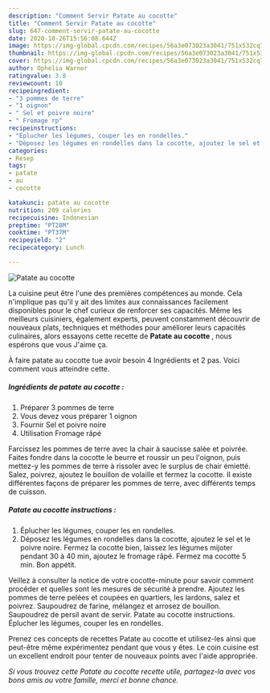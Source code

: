 ```yaml
---
description: "Comment Servir Patate au cocotte"
title: "Comment Servir Patate au cocotte"
slug: 647-comment-servir-patate-au-cocotte
date: 2020-10-26T15:56:08.644Z
image: https://img-global.cpcdn.com/recipes/56a3e073023a3041/751x532cq70/patate-au-cocotte-photo-principale-de-la-recette.jpg
thumbnail: https://img-global.cpcdn.com/recipes/56a3e073023a3041/751x532cq70/patate-au-cocotte-photo-principale-de-la-recette.jpg
cover: https://img-global.cpcdn.com/recipes/56a3e073023a3041/751x532cq70/patate-au-cocotte-photo-principale-de-la-recette.jpg
author: Ophelia Warner
ratingvalue: 3.8
reviewcount: 10
recipeingredient:
- "3 pommes de terre"
- "1 oignon"
- " Sel et poivre noire"
- " Fromage rp"
recipeinstructions:
- "Éplucher les légumes, couper les en rondelles."
- "Déposez les légumes en rondelles dans la cocotte, ajoutez le sel et le poivre noire. Fermez la cocotte bien, laissez les légumes mijoter pendant 30 à 40 min, ajoutez le fromage râpé. Fermez ma cocotte 5 min. Bon appétit."
categories:
- Resep
tags:
- patate
- au
- cocotte

katakunci: patate au cocotte 
nutrition: 209 calories
recipecuisine: Indonesian
preptime: "PT28M"
cooktime: "PT37M"
recipeyield: "2"
recipecategory: Lunch

---
```



![Patate au cocotte](https://img-global.cpcdn.com/recipes/56a3e073023a3041/751x532cq70/patate-au-cocotte-photo-principale-de-la-recette.jpg)

La cuisine peut être l'une des premières compétences au monde. Cela n'implique pas qu'il y ait des limites aux connaissances facilement disponibles pour le chef curieux de renforcer ses capacités. Même les meilleurs cuisiniers, également experts, peuvent constamment découvrir de nouveaux plats, techniques et méthodes pour améliorer leurs capacités culinaires, alors essayons cette recette de <strong> Patate au cocotte </strong>, nous espérons que vous J'aime ça.

<!--inarticleads1-->

À faire patate au cocotte tue avoir besoin 4 Ingrédients et 2 pas. Voici comment vous atteindre cette.

##### Ingrédients de patate au cocotte :

1. Préparer 3 pommes de terre
1. Vous devez vous préparer 1 oignon
1. Fournir  Sel et poivre noire
1. Utilisation  Fromage râpé


Farcissez les pommes de terre avec la chair à saucisse salée et poivrée. Faites fondre dans la cocotte le beurre et roussir un peu l&#39;oignon, puis mettez-y les pommes de terre à rissoler avec le surplus de chair émietté. Salez, poivrez, ajoutez le bouillon de volaille et fermez la cocotte. Il existe différentes façons de préparer les pommes de terre, avec différents temps de cuisson. 

<!--inarticleads2-->

##### Patate au cocotte instructions :

1. Éplucher les légumes, couper les en rondelles.
1. Déposez les légumes en rondelles dans la cocotte, ajoutez le sel et le poivre noire. Fermez la cocotte bien, laissez les légumes mijoter pendant 30 à 40 min, ajoutez le fromage râpé. Fermez ma cocotte 5 min. Bon appétit.


Veillez à consulter la notice de votre cocotte-minute pour savoir comment procéder et quelles sont les mesures de sécurité à prendre. Ajoutez les pommes de terre pelées et coupées en quartiers, les lardons, salez et poivrez. Saupoudrez de farine, mélangez et arrosez de bouillon. Saupoudrez de persil avant de servir. Patate au cocotte instructions. Éplucher les légumes, couper les en rondelles. 

<!--inarticleads1-->

<p>
Prenez ces concepts de recettes Patate au cocotte et utilisez-les ainsi que peut-être même expérimentez pendant que vous y êtes. Le coin cuisine est un excellent endroit pour tenter de nouveaux points avec l'aide appropriée.
</p>

<p>
<i>Si vous trouvez cette Patate au cocotte recette utile, partagez-la avec vos bons amis ou votre famille, merci et bonne chance.</i>
</p>
